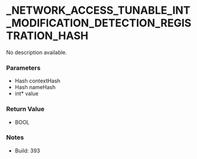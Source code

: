 # _NETWORK_ACCESS_TUNABLE_INT_MODIFICATION_DETECTION_REGISTRATION_HASH

No description available.

### Parameters
* Hash contextHash
* Hash nameHash
* int* value

### Return Value
* BOOL

### Notes
* Build: 393

